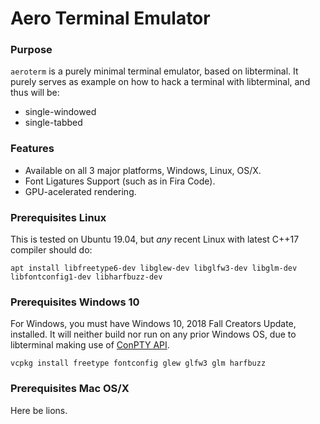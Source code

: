 # Aero Terminal Emulator

### Purpose

`aeroterm` is a purely minimal terminal emulator, based on libterminal.
It purely serves as example on how to hack a terminal with libterminal, and thus will be:

* single-windowed
* single-tabbed

### Features

* Available on all 3 major platforms, Windows, Linux, OS/X.
* Font Ligatures Support (such as in Fira Code).
* GPU-acelerated rendering.

### Prerequisites Linux

This is tested on Ubuntu 19.04, but *any* recent Linux with latest C++17 compiler should do:

```!sh
apt install libfreetype6-dev libglew-dev libglfw3-dev libglm-dev libfontconfig1-dev libharfbuzz-dev
```

### Prerequisites Windows 10

For Windows, you must have Windows 10, 2018 Fall Creators Update, installed.
It will neither build nor run on any prior Windows OS, due to libterminal making use of [ConPTY API](https://devblogs.microsoft.com/commandline/windows-command-line-introducing-the-windows-pseudo-console-conpty/).

```!psh
vcpkg install freetype fontconfig glew glfw3 glm harfbuzz
```

### Prerequisites Mac OS/X

Here be lions.
